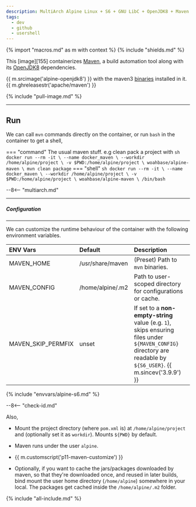 ```yaml
---
description: MultiArch Alpine Linux + S6 + GNU LibC + OpenJDK8 + Maven
tags:
  - dev
  - github
  - usershell
---
```


{% import "macros.md" as m with context %}
{% include "shields.md" %}

This [image][155] containerizes [Maven][2], a build automation
tool along with its [OpenJDK8][1] dependencies.

{{ m.srcimage('alpine-openjdk8') }} with the maven3 [binaries][4]
installed in it. {{ m.ghreleasestr('apache/maven') }}

{% include "pull-image.md" %}

---
Run
---

We can call `mvn` commands directly on the container, or run
`bash` in the container to get a shell,

=== "command"
    The usual maven stuff. e.g clean pack a project with
    ``` sh
    docker run --rm -it \
      --name docker_maven \
      --workdir /home/alpine/project \
      -v $PWD:/home/alpine/project \
    woahbase/alpine-maven \
      mvn clean package
    ```
=== "shell"
    ``` sh
    docker run --rm -it \
      --name docker_maven \
      --workdir /home/alpine/project \
      -v $PWD:/home/alpine/project \
    woahbase/alpine-maven \
      /bin/bash
    ```

--8<-- "multiarch.md"

---
##### Configuration
---

We can customize the runtime behaviour of the container with the
following environment variables.

| ENV Vars           | Default          | Description
| :---               | :---             | :---
| MAVEN_HOME         | /usr/share/maven | (Preset) Path to `mvn` binaries.
| MAVEN_CONFIG       | /home/alpine/.m2 | Path to user-scoped directory for configurations or cache.
| MAVEN_SKIP_PERMFIX | unset            | If set to a **non-empty-string** value (e.g. `1`), skips ensuring files under `${MAVEN_CONFIG}` directory are readable by `${S6_USER}`. {{ m.sincev('3.9.9') }}
{% include "envvars/alpine-s6.md" %}

--8<-- "check-id.md"

Also,

* Mount the project directory (where `pom.xml` is) at
  `/home/alpine/project` and (optionally set it as `workdir`).
  Mounts `${PWD}` by default.

* Maven runs under the user `alpine`.

* {{ m.customscript('p11-maven-customize') }}

* Optionally, if you want to cache the jars/packages downloaded by
  maven, so that they're downloaded once, and reused in later
  builds, bind mount the user home directory (`/home/alpine`)
  somewhere in your local. The packages get cached inside the
  `/home/alpine/.m2` folder.

[1]: http://openjdk.java.net/
[2]: https://maven.apache.org/
[3]: https://maven.apache.org/download.cgi
[4]: https://archive.apache.org/dist/maven/maven-3/

{% include "all-include.md" %}
